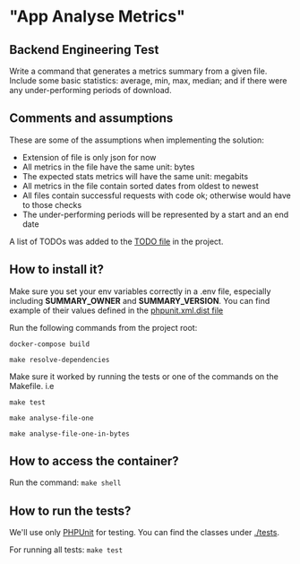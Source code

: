 "App Analyse Metrics" 
=================================================

Backend Engineering Test
--------------
Write a command that generates a metrics summary from a given file. 
Include some basic statistics: average, min, max, median; and if there were any under-performing periods of download.

Comments and assumptions
--------------
These are some of the assumptions when implementing the solution:
- Extension of file is only json for now
- All metrics in the file have the same unit: bytes
- The expected stats metrics will have the same unit: megabits
- All metrics in the file contain sorted dates from oldest to newest
- All files contain successful requests with code ok; otherwise would have to  those checks
- The under-performing periods will be represented by a start and an end date

A list of TODOs was added to the [TODO file](TODO.md) in the project.

How to install it?
--------------
Make sure you set your env variables correctly in a .env file, especially including **SUMMARY_OWNER** and 
**SUMMARY_VERSION**. You can find example of their values defined in the [phpunit.xml.dist file](phpunit.xml.dist)

Run the following commands from the project root:

`
docker-compose build
`

`
make resolve-dependencies
`

Make sure it worked by running the tests or one of the commands on the Makefile. i.e

`
make test
`

`
make analyse-file-one
`

`
make analyse-file-one-in-bytes
`

How to access the container?
--------------
Run the command:
`
make shell
`
 
How to run the tests?
--------------
We'll use only [PHPUnit](https://phpunit.de/) for testing. You can find the classes under [./tests](tests).

For running all tests: 
`make test`